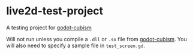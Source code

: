 # live2d-test-project
A testing project for [godot-cubism](https://github.com/vss-project/godot-cubism)

Will not run unless you compile a `.dll` or `.so` file from [godot-cubism](https://github.com/vss-project/godot-cubism). You will also need to specify a sample file in `test_screen.gd`.
